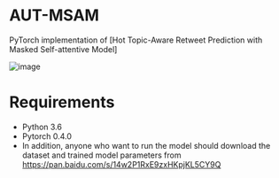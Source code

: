 # AUT-MSAM
PyTorch implementation of [Hot Topic-Aware Retweet Prediction with Masked Self-attentive Model]<!--(http://jkx.fudan.edu.cn/~qzhang/paper/sigir2018.pdf)-->
   
   
![image](https://github.com/fduMark/AUT-MSAM/raw/master/model.jpg)
   
# Requirements
+ Python 3.6
+ Pytorch 0.4.0
+ In addition, anyone who want to run the model should download the dataset and trained model parameters from https://pan.baidu.com/s/14w2P1RxE9zxHKpjKL5CY9Q
